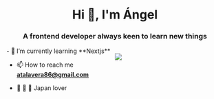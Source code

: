 <h1 align="center">Hi 👋, I'm Ángel</h1>
<h3 align="center">A frontend developer always keen to learn new things</h3>
<div style="width: 50%; float: left">
- 🌱 I’m currently learning **Nextjs**

- 📫 How to reach me **atalavera86@gmail.com**

- 🍜 🏮 👺 Japan lover 

</div>
<div style="width: 50%; float: left">
  <p align="left"><img src="https://denvercoder1-github-readme-stats.vercel.app/api/top-langs/?username=atalaveradev&langs_count=8&layout=compact&theme=react&border_color=7F3FBF&bg_color=0D1117&title_color=F85D7F&icon_color=F8D866%22%20height=%22192px%22%20width=%2249.5%%22" /></p>
</div>

